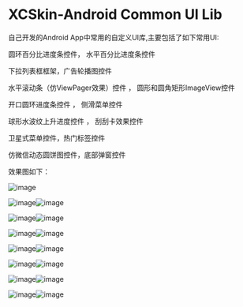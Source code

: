 # XCSkin-Android Common UI Lib  
自己开发的Android App中常用的自定义UI库,主要包括了如下常用UI:

圆环百分比进度条控件，  水平百分比进度条控件

下拉列表框框架，广告轮播图控件

水平滚动条（仿ViewPager效果）控件 ，            圆形和圆角矩形ImageView控件

开口圆环进度条控件 ，                           侧滑菜单控件

球形水波纹上升进度控件 ，                     刮刮卡效果控件

卫星式菜单控件，热门标签控件

仿微信动态圆饼图控件，底部弹窗控件

效果图如下：

![image](https://github.com/jczmdeveloper/XCSkin/blob/master/screenshots/00.gif)

![image](https://github.com/jczmdeveloper/XCSkin/blob/master/screenshots/01.png)![image](https://github.com/jczmdeveloper/XCSkin/blob/master/screenshots/02.png)

![image](https://github.com/jczmdeveloper/XCSkin/blob/master/screenshots/03.png)![image](https://github.com/jczmdeveloper/XCSkin/blob/master/screenshots/04.png)

![image](https://github.com/jczmdeveloper/XCSkin/blob/master/screenshots/05.png)![image](https://github.com/jczmdeveloper/XCSkin/blob/master/screenshots/06.png)

![image](https://github.com/jczmdeveloper/XCSkin/blob/master/screenshots/07.png)![image](https://github.com/jczmdeveloper/XCSkin/blob/master/screenshots/08.png)

![image](https://github.com/jczmdeveloper/XCSkin/blob/master/screenshots/09.png)![image](https://github.com/jczmdeveloper/XCSkin/blob/master/screenshots/10.png)

![image](https://github.com/jczmdeveloper/XCSkin/blob/master/screenshots/11.png)![image](https://github.com/jczmdeveloper/XCSkin/blob/master/screenshots/12.png)

![image](https://github.com/jczmdeveloper/XCSkin/blob/master/screenshots/13.png)![image](https://github.com/jczmdeveloper/XCSkin/blob/master/screenshots/14.png)


